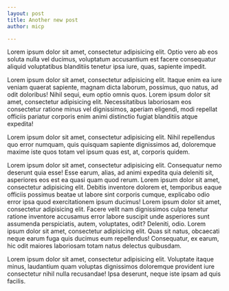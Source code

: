 ```yaml
---
layout: post
title: Another new post
author: micp

---
```


Lorem ipsum dolor sit amet, consectetur adipisicing elit. Optio vero ab eos soluta nulla vel ducimus, voluptatum accusantium est facere consequatur aliquid voluptatibus blanditiis tenetur ipsa iure, quas, sapiente impedit.

Lorem ipsum dolor sit amet, consectetur adipisicing elit. Itaque enim ea iure veniam quaerat sapiente, magnam dicta laborum, possimus, quo natus, ad odit doloribus! Nihil sequi, eum optio omnis quos. Lorem ipsum dolor sit amet, consectetur adipisicing elit. Necessitatibus laboriosam eos consectetur ratione minus vel dignissimos, aperiam eligendi, modi repellat officiis pariatur corporis enim animi distinctio fugiat blanditiis atque expedita!

Lorem ipsum dolor sit amet, consectetur adipisicing elit. Nihil repellendus quo error numquam, quis quisquam sapiente dignissimos ad, doloremque maxime iste quos totam vel ipsum quas est, at, corporis quidem.

Lorem ipsum dolor sit amet, consectetur adipisicing elit. Consequatur nemo deserunt quia esse! Esse earum, alias, ad animi expedita quia deleniti sit, asperiores eos est ea quasi quam quod rerum. Lorem ipsum dolor sit amet, consectetur adipisicing elit. Debitis inventore dolorem et, temporibus eaque officiis possimus beatae ut labore sint corporis cumque, explicabo odio error ipsa quod exercitationem ipsum ducimus! Lorem ipsum dolor sit amet, consectetur adipisicing elit. Facere velit nam dignissimos culpa tenetur ratione inventore accusamus error labore suscipit unde asperiores sunt assumenda perspiciatis, autem, voluptates, odit? Deleniti, odio. Lorem ipsum dolor sit amet, consectetur adipisicing elit. Quas sit natus, obcaecati neque earum fuga quis ducimus eum repellendus! Consequatur, ex earum, hic odit maiores laboriosam totam natus delectus quibusdam.

Lorem ipsum dolor sit amet, consectetur adipisicing elit. Voluptate itaque minus, laudantium quam voluptas dignissimos doloremque provident iure consectetur nihil nulla recusandae! Ipsa deserunt, neque iste ipsam ad quis facilis.